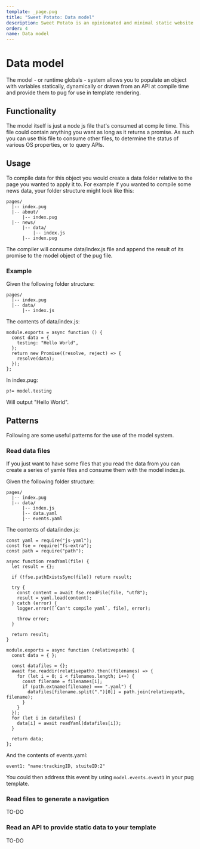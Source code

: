 ```yaml
---
template: _page.pug
title: "Sweet Potato: Data model"
description: Sweet Potato is an opinionated and minimal static website generator, by We The Collective.
order: 4
name: Data model
---
```


# Data model

The model - or runtime globals - system allows you to populate an object with variables statically, dynamically or drawn from an API at compile time and provide them to pug for use in template rendering.

## Functionality

The model itself is just a node js file that's consumed at compile time. This file could contain anything you want as long as it returns a promise. As such you can use this file to consume other files, to determine the status of various OS properties, or to query APIs.

## Usage

To compile data for this object you would create a data folder relative to the page you wanted to apply it to. For example if you wanted to compile some news data, your folder structure might look like this:

```
pages/
  |-- index.pug
  |-- about/
      |-- index.pug
  |-- news/
      |-- data/
          |-- index.js
      |-- index.pug
```

The compiler will consume data/index.js file and append the result of its promise to the model object of the pug file.

### Example

Given the following folder structure:

```
pages/
  |-- index.pug
  |-- data/
      |-- index.js
```

The contents of data/index.js:

```
module.exports = async function () {
  const data = {
    testing: "Hello World",
  };
  return new Promise((resolve, reject) => {
    resolve(data);
  });
};
```

In index.pug:

```
p!= model.testing
```

Will output "Hello World".

## Patterns

Following are some useful patterns for the use of the model system.

### Read data files

If you just want to have some files that you read the data from you can create a series of yamle files and consume them with the model index.js.

Given the following folder structure:

```
pages/
  |-- index.pug
  |-- data/
      |-- index.js
      |-- data.yaml
      |-- events.yaml
```

The contents of data/index.js:

```
const yaml = require("js-yaml");
const fse = require("fs-extra");
const path = require("path");

async function readYaml(file) {
  let result = {};

  if (!fse.pathExistsSync(file)) return result;

  try {
    const content = await fse.readFile(file, "utf8");
    result = yaml.load(content);
  } catch (error) {
    logger.error([`Can't compile yaml`, file], error);

    throw error;
  }

  return result;
}

module.exports = async function (relativepath) {
  const data = { };

  const datafiles = {};
  await fse.readdir(relativepath).then((filenames) => {
    for (let i = 0; i < filenames.length; i++) {
      const filename = filenames[i];
      if (path.extname(filename) === ".yaml") {
        datafiles[filename.split(".")[0]] = path.join(relativepath, filename);
      }
    }
  });
  for (let i in datafiles) {
    data[i] = await readYaml(datafiles[i]);
  }

  return data;
};
```

And the contents of events.yaml:

```
event1: "name:trackingID, stuiteID:2"
```

You could then address this event by using `model.events.event1` in your pug template.

### Read files to generate a navigation

TO-DO

### Read an API to provide static data to your template

TO-DO
